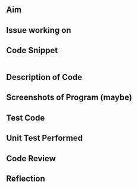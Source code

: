 ## Aim


## Issue working on



## Code Snippet
```c#

```



## Description of Code



## Screenshots of Program (maybe)



## Test Code



## Unit Test Performed



## Code Review


## Reflection

